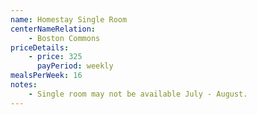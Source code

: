 ```yaml
---
name: Homestay Single Room
centerNameRelation:
    - Boston Commons
priceDetails:
    - price: 325
      payPeriod: weekly
mealsPerWeek: 16
notes:
    - Single room may not be available July - August.
---
```

